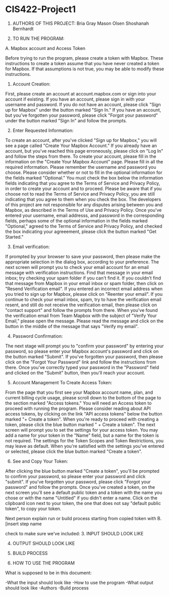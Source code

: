 # CIS422-Project1

1. AUTHORS OF THIS PROJECT:
Bria Gray 
Mason Olsen 
Shoshanah Bernhardt


2. TO RUN THE PROGRAM:

A. Mapbox account and Access Token 

Before trying to run the program, please create a token with Mapbox. These instructions to create a token assume that you have never created
a token for Mapbox. If that assumptions is not true, you may be able to modify these instructions. 

1. Account Creation: 

First, please create an account at account.mapbox.com or sign into your account if existing. 
If you have an account, please sign in with your username and password. 
If you do not have an account, please click "Sign up for Mapbox" under the button marked "Sign In."
If you have an account, but you've forgotten your password, please click "Forgot your password" under the button 
marked "Sign In" and follow the prompts.

2. Enter Requested Information:

To create an account, after you've clicked "Sign up for Mapbox," you will see a page called "Create Your Mapbox Account."
If you already have an account, but you've reached this page erroneously, please click on "Log In" and follow the steps from there.
To create your account, please fill in the information on the "Create Your Mapbox Account" page. Please fill in all the required information.
Please remember the username and password you choose. 
Please consider whether or not to fill in the optional information for the fields marked "Optional."
You must check the box below the information fields indicating that you agree to the Terms of Service and Privacy Policy, 
in order to create your account and to proceed.
Please be aware that if you choose not to read the Terms of Service and Privacy Policy, 
you are still indicating that you agree to them when you check the box.
The developers of this project are not responsible for any disputes arising between you and Mapbox, 
as described in the Terms of Use and Privacy Policy.
Once you've entered your username, email addresss, and password in the corresponding fields, perhaps some of the optional information in the 
fields marked "Optional," agreed to the Terms of Service and Privacy Policy, and checked the box indicating your agreeement, 
please click the button marked "Get Started."

3. Email verification:

If prompted by your browser to save your password, then please make the appropriate selection in the dialog box, according to your preference.
The next screen will prompt you to check your email account for an email message with verification instructions.
Find that message in your email inbox; try checking your spam folder if you can't find it.
If you couldn't find that message from Mapbox in your email inbox or spam folder, then click on "Resend Verification email". 
If you entered an incorrect email address when you tried to sign up for Mapbox, please click on "Reenter your email".
If you continue to check your email inbox, spam, try to have the verification email resent, and still do not receive the verification email,
then please click on "contact support" and follow the prompts from there.
When you've found the verification email from Team Mapbox with the subject of "Verify Your Email," please open the message.
Please read the message and click on the button in the middle of the message that says "Verify my email".

4. Password Confirmation:

The next stage will prompt you to "confirm your password" by entering your password, so please enter your Mapbox account's password
and click on the button marked "Submit". If you've forgotten your password, then please click on the "Forgot Your Password"
link and follow the instructions from there. 
Once you've correctly typed your password in the "Password" field and clicked on the "Submit" button, then you'll reach your account.

5. Account Management To Create Access Token:

From the page that you first see your Mapbox account name, plan, and current billing cycle usage, please scroll down to the bottom of the page
to the section marked "Access tokens."
You will need an Access token to proceed with running the program. 
Please consider reading about API access tokens, by clicking on the link "API access tokens" below the button marked "+ Create a token".
When you're ready to proceed with creating a token, please click the blue button marked " + Create a token".
The next screen will prompt you to set the settings for your access token. You may add a name for your token in the "Name" field,
but a name for the token is not required. The settings for the Token Scopes and Token Restrictions, you may leave as default.
When you're satisfied with the settings you've entered or selected, please click the blue button marked "Create a token".

6. See and Copy Your Token: 

After clicking the blue button marked "Create a token", you'll be prompted to confirm your password, 
so please enter your password and click "submit".
If you've forgotten your password, please click "Forgot your password" and follow the prompts.
Once you've created a token, on the next screen you'll see a default public token and a token with the name you chose 
or with the name "Untitled" if you didn't enter a name. 
Click on the clipboard icon next to your token, the one that does not say "default public token", to copy your token.

Next person explain run or build process starting from copied token with B. [insert step name 

check to make sure we've included:
3. INPUT SHOULD LOOK LIKE

4. OUTPUT SHOULD LOOK LIKE

5. BUILD PROCESS

6. HOW TO USE THE PROGRAM




What is supposed to be in this document:

-What the input should look like
-How to use the program
-What output should look like
-Authors
-Build process 



